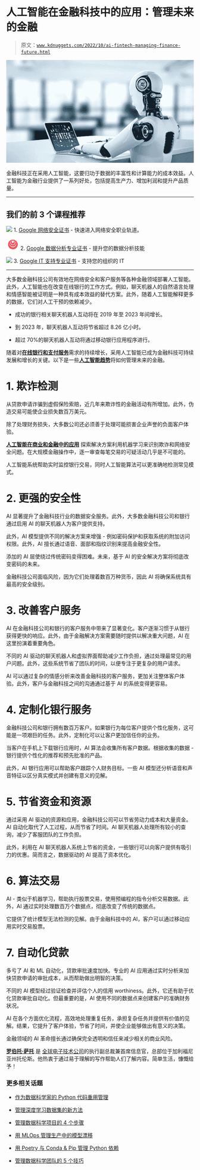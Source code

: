 # 人工智能在金融科技中的应用：管理未来的金融

> 原文：[`www.kdnuggets.com/2022/10/ai-fintech-managing-finance-future.html`](https://www.kdnuggets.com/2022/10/ai-fintech-managing-finance-future.html)

![人工智能在金融科技中的应用：管理未来的金融](img/72f84c3c68d0a5413bb54a5e581c4c4b.png)

金融科技正在采用人工智能，这要归功于数据的丰富性和计算能力的成本效益。人工智能为金融行业提供了一系列好处，包括提高生产力、增加利润和提升产品质量。

* * *

## 我们的前 3 个课程推荐

![](img/0244c01ba9267c002ef39d4907e0b8fb.png) 1\. [Google 网络安全证书](https://www.kdnuggets.com/google-cybersecurity) - 快速进入网络安全职业轨道。

![](img/e225c49c3c91745821c8c0368bf04711.png) 2\. [Google 数据分析专业证书](https://www.kdnuggets.com/google-data-analytics) - 提升您的数据分析技能

![](img/0244c01ba9267c002ef39d4907e0b8fb.png) 3\. [Google IT 支持专业证书](https://www.kdnuggets.com/google-itsupport) - 支持您的组织的 IT

* * *

大多数金融科技公司有效地在网络安全和客户服务等各种金融领域部署人工智能。此外，人工智能也在改变在线银行的工作方式。例如，聊天机器人的自然语言处理和情感智能被证明是一种具有成本效益的替代方案。此外，随着人工智能解释更多的数据，它们对人工干预的依赖减少。

+   成功的银行相关聊天机器人互动将在 2019 年至 2023 年间增长。

+   到 2023 年，聊天机器人互动将节省超过 8.26 亿小时。

+   超过 70%的聊天机器人互动将通过移动银行应用程序进行。

随着对[**在线银行和支付服务**](https://www.gettrx.com/)需求的持续增长，采用人工智能已成为金融科技可持续发展和增长的关键。以下是一些[**人工智能趋势**](https://www.signitysolutions.com/blog/artificial-intelligence-and-machine-learning/)将如何管理未来的金融。

# 1\. 欺诈检测

从贷款申请诈骗到虚假保险索赔，近几年来欺诈性的金融活动有所增加。此外，伪造交易可能使企业损失数百万美元。

除了处理财务损失，大多数公司还必须善于处理可能损害企业声誉的负面客户体验。

[**人工智能在商业和金融中的应用**](https://dzone.com/articles/fintech-and-ai-ways-artificial-intelligence-is-used-in-finance) 探索解决方案利用机器学习来识别欺诈和网络安全问题。在大规模金融操作中，逐一审查每笔交易的可疑活动几乎是不可能的。

人工智能系统帮助实时监控银行交易，同时人工智能算法可以更准确地检测常见模式。

# 2\. 更强的安全性

AI 显著提升了金融科技行业的数据安全服务。此外，大多数金融科技公司和银行通过启用 AI 的聊天机器人为客户提供支持。

此外，AI 模型提供不同的解决方案来增强 - 例如密码保护和获取系统的附加访问权限。此外，AI 擅长通过语音、面部和指纹识别来提高金融安全性。

添加的 AI 层使绕过传统密码变得困难。未来，基于 AI 的安全解决方案将彻底改变密码的未来。

金融科技公司面临风险，因为它们处理着数百万种货币，因此 AI 将确保系统具有最高的安全级别。

# 3\. 改善客户服务

AI 在金融科技公司和银行的客户服务中带来了显著变化。客户逐渐习惯于从银行获得更快的响应。此外，由于金融解决方案需要随时提供以解决重大问题，AI 在这里扮演着重要角色。

不同的 AI 驱动的聊天机器人和虚拟界面帮助减少工作负担，通过处理最常见的用户问题。此外，这些系统节省了团队的时间，以便专注于更复杂的用户请求。

AI 可以通过复杂的情感分析来改善金融科技的客户服务，更加关注整体客户体验。此外，客户与金融科技之间的沟通通过基于 AI 的系统变得更容易。

# 4\. 定制化银行服务

金融科技公司和银行拥有数百万客户。如果银行为每位客户提供个性化服务，这可能是一项艰巨的任务。此外，定制化可以让客户更加信任你的业务。

当客户在手机上下载银行应用时，AI 算法会收集所有客户数据。根据收集的数据 - 银行提供个性化的推荐和预先批准的产品。

此外，AI 银行应用可以帮助客户跟踪个人财务目标。一些 AI 模型还分析语音和声音特征以区分真实模式并创建有意义的见解。

# 5\. 节省资金和资源

通过采用 AI 驱动的资源和应用，金融科技公司可以节省劳动力成本和大量资金。AI 自动化取代了人工过程，从而节省了时间。AI 聊天机器人处理所有较小的查询，减少了客服团队的工作负担。

此外，利用在 AI 聊天机器人系统上节省的资金，一些银行可以向客户提供有吸引力的优惠。简而言之，数据驱动的 AI 提高了资本优化。

# 6\. 算法交易

AI - 类似于机器学习，帮助执行股票交易，使用预编程的指令分析交易数据。此外，AI 通过实时处理数百万个数据点，彻底改变了传统的数据点。

它提供了统计模型无法检测的见解。由于金融科技中的 AI，客户可以通过移动应用实时交易股票。

# 7\. 自动化贷款

多亏了 AI 和 ML 自动化，贷款审批速度加快。专业的 AI 应用通过实时分析来加快贷款申请的审批成本，从而帮助做出明智的决策。

不同的 AI 模型经过验证检查并评估个人的信用 worthiness。此外，它还有助于优化贷款审批自动化。但最重要的是，AI 使用不同的数据点来创建客户的准确财务状况。

AI 在各个方面优化流程，高效地处理重复任务，承担复杂任务并提供有价值的见解。结果，它提升了客户体验，节省了时间，并使企业能够做出有意义的决策。

金融领域的 AI 革命擅长通过确保完全透明和信任来减少相关的商业风险。

**[罗伯托·萨托](https://www.datanyze.com/people/Roberto-Sato/-996229028)** 是 [全球电子技术公司](https://www.gettrx.com/)的执行副总裁兼首席信息官，总部位于加利福尼亚州托伦斯。他热衷于通过易于理解的写作帮助人们了解内容。简单生活，慷慨给予！

### 更多相关话题

+   [作为数据科学家的 Python 代码重用管理](https://www.kdnuggets.com/2021/06/managing-reusable-python-code-data-scientist.html)

+   [管理深度学习数据集的新方法](https://www.kdnuggets.com/2022/03/new-way-managing-deep-learning-datasets.html)

+   [管理数据科学项目的 4 个步骤](https://www.kdnuggets.com/2022/05/4-steps-managing-data-science-project.html)

+   [用 MLOps 管理生产中的模型漂移](https://www.kdnuggets.com/2023/05/managing-model-drift-production-mlops.html)

+   [用 Poetry 与 Conda & Pip 管理 Python 依赖](https://www.kdnuggets.com/managing-python-dependencies-with-poetry-vs-conda-pip)

+   [管理数据科学团队的 5 个技巧](https://www.kdnuggets.com/5-tips-for-managing-data-science-teams)
